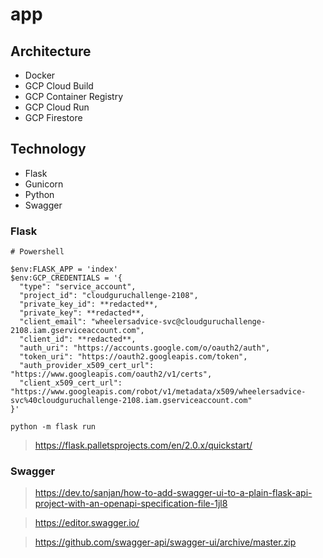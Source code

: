 
# app

## Architecture

* Docker
* GCP Cloud Build
* GCP Container Registry
* GCP Cloud Run
* GCP Firestore

## Technology

* Flask
* Gunicorn
* Python
* Swagger

### Flask

```
# Powershell

$env:FLASK_APP = 'index'
$env:GCP_CREDENTIALS = '{
  "type": "service_account",
  "project_id": "cloudguruchallenge-2108",
  "private_key_id": **redacted**,
  "private_key": **redacted**,
  "client_email": "wheelersadvice-svc@cloudguruchallenge-2108.iam.gserviceaccount.com",
  "client_id": **redacted**,
  "auth_uri": "https://accounts.google.com/o/oauth2/auth",
  "token_uri": "https://oauth2.googleapis.com/token",
  "auth_provider_x509_cert_url": "https://www.googleapis.com/oauth2/v1/certs",
  "client_x509_cert_url": "https://www.googleapis.com/robot/v1/metadata/x509/wheelersadvice-svc%40cloudguruchallenge-2108.iam.gserviceaccount.com"
}'

python -m flask run
```
>https://flask.palletsprojects.com/en/2.0.x/quickstart/

### Swagger

> https://dev.to/sanjan/how-to-add-swagger-ui-to-a-plain-flask-api-project-with-an-openapi-specification-file-1jl8

> https://editor.swagger.io/

> https://github.com/swagger-api/swagger-ui/archive/master.zip
